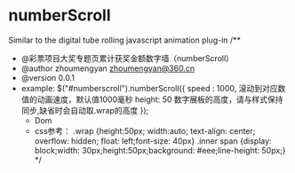 numberScroll
============

Similar to the digital tube rolling javascript animation plug-in 
/**
 * @彩票项目大奖专题页累计获奖金额数字墙（numberScroll）
 * @author zhoumengyan zhoumengyan@360.cn
 * @version 0.0.1 
 * example:
    $("#numberscroll").numberScroll({
    speed : 1000, 滚动到对应数值的动画速度，默认值1000毫秒
    height: 50 数字展板的高度，请与样式保持同步,缺省时会自动取.wrap的高度
    });
    * Dom
       <div id="numberscroll" value="12亿3456万">
    * css参考：
        .wrap {height:50px; width:auto; text-align: center; overflow: hidden; float: left;font-size: 40px} 
        .inner span {display: block;width: 30px;height:50px;background: #eee;line-height: 50px;}
*/
